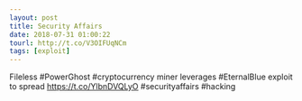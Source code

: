 ```yaml
---
layout: post
title: Security Affairs
date: 2018-07-31 01:00:22
tourl: http://t.co/V3OIFUqNCm
tags: [exploit]
---
```

Fileless #PowerGhost #cryptocurrency miner leverages #EternalBlue exploit to spread
https://t.co/YlbnDVQLyO
#securityaffairs #hacking